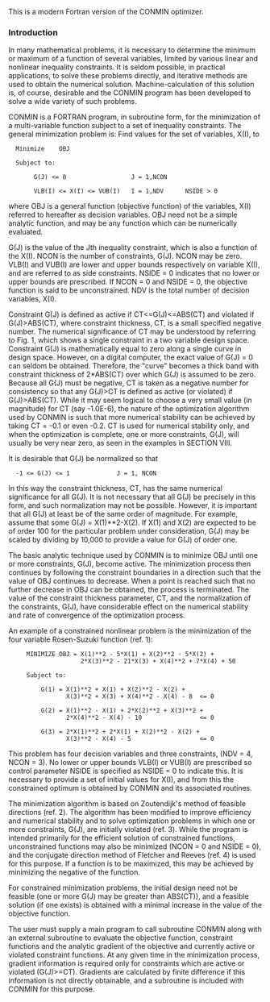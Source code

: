 This is a modern Fortran version of the CONMIN optimizer.

### Introduction

In many mathematical problems, it is necessary to determine the minimum or maximum of a function of several variables, limited by various linear and nonlinear inequality constraints. It is seldom possible, in practical applications, to solve these problems directly, and iterative methods are used to obtain the numerical solution. Machine-calculation of this solution is, of course, desirable and the CONMIN program has been developed to solve a wide variety of such problems.

CONMIN is a FORTRAN program, in subroutine form, for the minimization of a multi-variable function subject to a set of inequality constraints. The general minimization problem is: Find values for the set of variables, X(I), to

```
  Minimize    OBJ

  Subject to:

       G(J) <= 0                  J = 1,NCON

       VLB(I) <= X(I) <= VUB(I)   I = 1,NDV      NSIDE > 0
```

where OBJ is a general function (objective function) of the variables, X(I) referred to hereafter as decision variables. OBJ need not be a simple analytic function, and may be any function which can be numerically evaluated.

G(J) is the value of the Jth inequality constraint, which is also a function of the X(I). NCON is the number of constraints, G(J). NCON may be zero. VLB(I) and VUB(I) are lower and upper bounds respectively on variable X(I), and are referred to as side constraints. NSIDE = 0 indicates that no lower or upper bounds are prescribed. If NCON = 0 and NSIDE = 0, the objective function is said to be unconstrained. NDV is the total number of decision variables, X(I).

Constraint G(J) is defined as active if CT<=G(J)<=ABS(CT) and violated if G(J)>ABS(CT), where constraint thickness, CT, is a small specified negative number. The numerical significance of CT may be understood by referring to Fig. 1, which shows a single constraint in a two variable design space. Constraint G(J) is mathematically equal to zero along a single curve in design space. However, on a digital computer, the exact value of G(J) = 0 can seldom be obtained. Therefore, the "curve" becomes a thick band with constraint thickness of 2*ABS(CT) over which G(J) is assumed to be zero. Because all G(J) must be negative, CT is taken as a negative number for consistency so that any G(J)>CT is defined as active (or violated) if G(J)>ABS(CT). While it may seem logical to choose a very small value (in magnitude) for CT (say -1.0E-6), the nature of the optimization algorithm used by CONMIN is such that more numerical stability can be achieved by taking CT = -0.1 or even -0.2. CT is used for numerical stability only, and when the optimization is complete, one or more constraints, G(J), will usually be very near zero, as seen in the examples in SECTION VIII.

It is desirable that G(J) be normalized so that
```
  -1 <= G(J) <= 1             J = 1, NCON
```

In this way the constraint thickness, CT, has the same numerical significance for all G(J). It is not necessary that all G(J) be precisely in this form, and such normalization may not be possible. However, it is important that all G(J) at least be of the same order of magnitude. For example, assume that some G(J) = X(1)**2-X(2). If X(1) and X(2) are expected to be of order 100 for the particular problem under consideration, G(J) may be scaled by dividing by 10,000 to provide a value for G(J) of order one.

The basic analytic technique used by CONMIN is to minimize OBJ until one or more constraints, G(J), become active. The minimization process then continues by following the constraint boundaries in a direction such that the value of OBJ continues to decrease. When a point is reached such that no further decrease in OBJ can be obtained, the process is terminated. The value of the constraint thickness parameter, CT, and the normalization of the constraints, G(J), have considerable effect on the numerical stability and rate of convergence of the optimization process.

An example of a constrained nonlinear problem is the minimization of the four variable Rosen-Suzuki function (ref. 1):
```
     MINIMIZE OBJ = X(1)**2 - 5*X(1) + X(2)**2 - 5*X(2) +
                    2*X(3)**2 - 21*X(3) + X(4)**2 + 7*X(4) + 50

     Subject to:

         G(1) = X(1)**2 + X(1) + X(2)**2 - X(2) +
                X(3)**2 + X(3) + X(4)**2 - X(4) - 8  <= 0

         G(2) = X(1)**2 - X(1) + 2*X(2)**2 + X(3)**2 +
                2*X(4)**2 - X(4) - 10                <= 0

         G(3) = 2*X(1)**2 + 2*X(1) + X(2)**2 - X(2) +
                X(3)**2 - X(4) - 5                   <= 0
```

This problem has four decision variables and three constraints, (NDV = 4, NCON = 3). No lower or upper bounds VLB(I) or VUB(I) are prescribed so control parameter NSIDE is specified as NSIDE = 0 to indicate this. It is necessary to provide a set of initial values for X(I), and from this the constrained optimum is obtained by CONMIN and its associated routines.

The minimization algorithm is based on Zoutendijk's method of feasible directions (ref. 2). The algorithm has been modified to improve efficiency and numerical stability and to solve optimization problems in which one or more constraints, G(J), are initially violated (ref. 3). While the program is intended primarily for the efficient solution of constrained functions, unconstrained functions may also be minimized (NCON = 0 and NSIDE = 0), and the conjugate direction method of Fletcher and Reeves (ref. 4) is used for this purpose. If a function is to be maximized, this may be achieved by minimizing the negative of the function.

For constrained minimization problems, the initial design need not be feasible (one or more G(J) may be greater than ABS(CT)), and a feasible solution (if one exists) is obtained with a minimal increase in the value of the objective function.

The user must supply a main program to call subroutine CONMIN along with an external subroutine to evaluate the objective function, constraint functions and the analytic gradient of the objective and currently active or violated constraint functions. At any given time in the minimization process, gradient information is required only for constraints which are active or violated (G(J)>=CT). Gradients are calculated by finite difference if this information is not directly obtainable, and a subroutine is included with CONMIN for this purpose.


